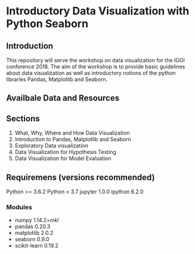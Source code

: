 # Introductory Data Visualization with Python Seaborn

## Introduction
This repository will serve the workshop on data visualization for the IGGI conforence 2018. The aim of the workshop is to provide basic
guidelines about data visualization as well as introductory notions of the python libraries Pandas, Matplotlib and Seaborn.

## Availbale Data and Resources


## Sections

1. What, Why, Where and How Data Visualization
2. Introduction to Pandas, Matplotlib and Seaborn
3. Exploratory Data visualization
4. Data Visualization for Hypothesis Testing
5. Data Visualization for Model Evaluation

## Requiremens (versions recommended)

Python >= 3.6.2
Python < 3.7
jupyter 1.0.0
ipython 6.2.0

### Modules

* numpy 1.14.2+mkl
* pandas 0.20.3
* matplotlib 2.0.2
* seaborn 0.9.0
* scikit-learn 0.19.2
